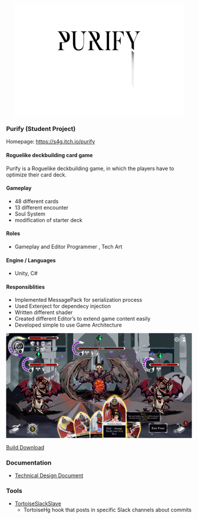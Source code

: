 <p align="center">
	<a href="https://s4g.itch.io/gravity-combat">
		<img width="460" height="300" src="https://raw.githubusercontent.com/SradnickDev/Purify/master/Images/Purify_Title.png">
	</a>
	</p>

### Purify (Student Project)

Homepage: https://s4g.itch.io/purify

#### Roguelike deckbuilding card game

Purify is a Roguelike deckbuilding game, in which the players have to optimize their card deck.

#### Gameplay
- 48 different cards
- 13 different encounter
- Soul System
- modification of starter deck

#### Roles
- Gameplay and Editor Programmer , Tech Art

#### Engine / Languages
- Unity, C#

#### Responsiblities
- Implemented MessagePack for serialization process
- Used Extenject for dependecy injection
- Written different shader
- Created different Editor’s to extend game content easily
-  Developed simple to use Game Architecture

[![Gameplay Screenshot](Images/Gameplay.png)](https://s4g.itch.io/purify)


[Build Download](https://github.com/SradnickDev/Purify/blob/master/Build/Purify_GoldMaster_Build.rar)

### Documentation

  - [Technical Design Document](https://github.com/SradnickDev/Purify/blob/master/Documents/Purify%20TDD.pdf)

### Tools

  - [TortoiseSlackSlave](https://github.com/SradnickDev/Purify/tree/master/Tools/TortoiseSlackSlave)
	- TortoiseHg hook that posts in specific Slack channels about commits
